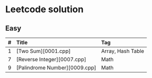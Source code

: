 ﻿# Leetcode solution

## Easy

| #    | Title                                                             | Tag                                               |
| :--- | :---------------------------------------------------------------- | :------------------------------------------------ |
| 1    | [Two Sum][0001.cpp]                                               | Array, Hash Table                                 |
| 7    | [Reverse Integer][0007.cpp]                                       | Math                                              |
| 9    | [Palindrome Number][0009.cpp]                                     | Math                                              |
